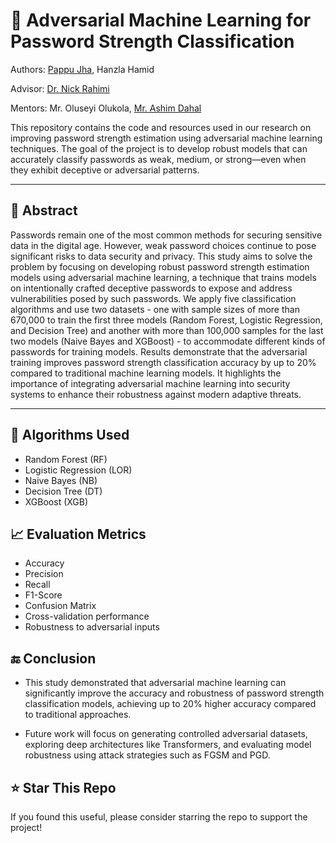 # 🔐 Adversarial Machine Learning for Password Strength Classification

Authors: [Pappu Jha](jhapappu.com.np), Hanzla Hamid

Advisor: [Dr. Nick Rahimi](https://sites.google.com/view/nickrahimi/home)

Mentors:  Mr. Oluseyi Olukola, [Mr. Ashim Dahal](https://ashimdahal.github.io)

This repository contains the code and resources used in our research on improving password strength estimation using adversarial machine learning techniques. The goal of the project is to develop robust models that can accurately classify passwords as weak, medium, or strong—even when they exhibit deceptive or adversarial patterns.

---

## 📌 Abstract

Passwords remain one of the most common methods for securing sensitive data in the digital age. However, weak password choices continue to pose significant risks to data security and privacy. This study aims to solve the problem by focusing on developing robust password strength estimation models using adversarial machine learning, a technique that trains models on intentionally crafted deceptive passwords to expose and address vulnerabilities posed by such passwords. We apply five classification algorithms and use two datasets - one with sample sizes of more than 670,000 to train the first three models (Random Forest, Logistic Regression, and Decision Tree) and another with more than 100,000 samples for the last two models (Naive Bayes and XGBoost) - to accommodate different kinds of passwords for training models. Results demonstrate that the adversarial training improves password strength classification accuracy by up to 20\% compared to traditional machine learning models. It highlights the importance of integrating adversarial machine learning into security systems to enhance their robustness against modern adaptive threats.

---

## 🧠 Algorithms Used

- Random Forest (RF)
- Logistic Regression (LOR)
- Naive Bayes (NB)
- Decision Tree (DT)
- XGBoost (XGB)

## 📈 Evaluation Metrics

- Accuracy
- Precision
- Recall
- F1-Score
- Confusion Matrix
- Cross-validation performance
- Robustness to adversarial inputs

## 🔚 Conclusion

- This study demonstrated that adversarial machine learning can significantly improve the accuracy and robustness of password strength classification models, achieving up to 20% higher accuracy compared to traditional approaches.

- Future work will focus on generating controlled adversarial datasets, exploring deep architectures like Transformers, and evaluating model robustness using attack strategies such as FGSM and PGD.

## ⭐ Star This Repo

If you found this useful, please consider starring the repo to support the project!
